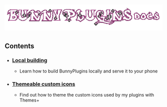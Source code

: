 <h1 align="center">
    <img src="../assets/docs.gif" alt="Bunny Plugins docs" />
</h1>

## Contents

- ### [Local building](./BUILDING.md)

  - Learn how to build BunnyPlugins locally and serve it to your phone

- ### [Themeable custom icons](./ICONS.md)

  - Find out how to theme the custom icons used by my plugins with Themes+
